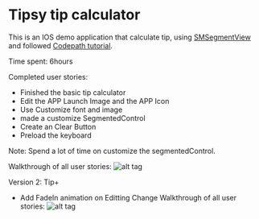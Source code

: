 # Tipsy tip calculator
This is an IOS demo application that calculate tip, using [SMSegmentView](https://github.com/allenbryan11/SMSegmentView) and followed [Codepath tutorial](https://vimeo.com/102084767).


Time spent: 6hours

Completed user stories:
- Finished the basic tip calculator
- Edit the APP Launch Image and the APP Icon
- Use Customize font and image
- made a customize SegmentedControl
- Create an Clear Button
- Preload the keyboard

Note: Spend a lot of time on customize the segmentedControl.

Walkthrough of all user stories:
![alt tag](http://33.media.tumblr.com/00fd146364e66d56a8cad946147ff058/tumblr_ntd8cjQfoQ1scweygo1_1280.gif)

Version 2: Tip+
- Add FadeIn animation on Editting Change
Walkthrough of all user stories:
![alt tag](https://33.media.tumblr.com/60680c1dd615adc143eb4aff23982a00/tumblr_nu6upu16AC1scweygo1_400.gif)
